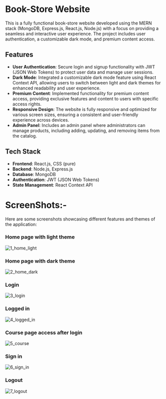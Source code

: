 # Book-Store Website

This is a fully functional book-store website developed using the MERN stack (MongoDB, Express.js, React.js, Node.js) with a focus on providing a seamless and interactive user experience. The project includes user authentication, a customizable dark mode, and premium content access.

## Features

- **User Authentication**: Secure login and signup functionality with JWT (JSON Web Tokens) to protect user data and manage user sessions.
- **Dark Mode**: Integrated a customizable dark mode feature using React Context API, allowing users to switch between light and dark themes for enhanced readability and user experience.
- **Premium Content**: Implemented functionality for premium content access, providing exclusive features and content to users with specific access rights.
- **Responsive Design**: The website is fully responsive and optimized for various screen sizes, ensuring a consistent and user-friendly experience across devices.
- **Admin Panel**: Includes an admin panel where administrators can manage products, including adding, updating, and removing items from the catalog.

## Tech Stack

- **Frontend**: React.js, CSS (pure)
- **Backend**: Node.js, Express.js
- **Database**: MongoDB
- **Authentication**: JWT (JSON Web Tokens)
- **State Management**: React Context API


# ScreenShots:-

Here are some screenshots showcasing different features and themes of the application:

### Home page with light theme
![1_home_light](https://github.com/user-attachments/assets/c5bbefb1-ff06-409f-b947-4d3f28e1231b)

### Home page with dark theme
![2_home_dark](https://github.com/user-attachments/assets/ddf6b35e-6a25-4069-b4b4-63ed2cb2b278)

### Login
![3_login](https://github.com/user-attachments/assets/11e9de8f-5e26-42ae-a9c4-17b08877a31d)

### Logged in
![4_logged_in](https://github.com/user-attachments/assets/4cdf4c5b-d30e-4d6d-aec3-f7442043aea6)

### Course page access after login
![5_course](https://github.com/user-attachments/assets/ba9e8c4c-3081-4ece-bc8f-9725097da580)

### Sign in
![6_sign_in](https://github.com/user-attachments/assets/7aa9786d-2f30-444b-a35a-ca8679ec83e0)

### Logout
![7_logout](https://github.com/user-attachments/assets/135ea738-1b22-432b-a89d-0aeaec6346d7)
